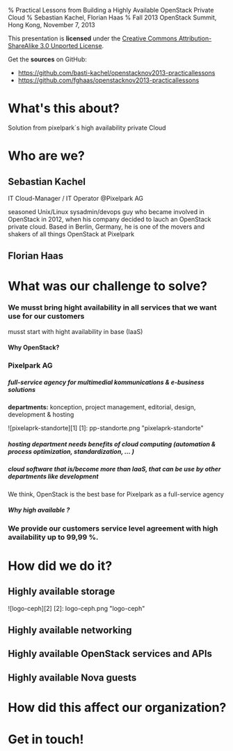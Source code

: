% Practical Lessons from Building a Highly Available OpenStack Private Cloud
% Sebastian Kachel, Florian Haas
% Fall 2013 OpenStack Summit, Hong Kong, November 7, 2013

This presentation is **licensed** under the
[Creative Commons Attribution-ShareAlike 3.0 Unported License](http://creativecommons.org/licenses/by-sa/3.0/).

Get the **sources** on GitHub:

* <https://github.com/basti-kachel/openstacknov2013-practicallessons>
* <https://github.com/fghaas/openstacknov2013-practicallessons>

# What's this about?

Solution from pixelpark`s high availability private Cloud 

# Who are we?

## Sebastian Kachel 
	
IT Cloud-Manager / IT Operator @Pixelpark AG 

seasoned Unix/Linux sysadmin/devops guy who became involved in OpenStack in 2012, when his company decided to lauch an OpenStack private cloud. Based in Berlin, Germany, he is one of the movers and shakers of all things OpenStack at Pixelpark

	
## Florian Haas

# What was our challenge to solve?

### We musst bring hight availability in all services that we want use for our customers

musst start with hight availability in base (IaaS)

#### Why OpenStack?

### Pixelpark AG 
	
##### full-service agency for multimedial kommunications & e-business solutions
**departments:** konception, project management, editorial, design, development & hosting

![pixelaprk-standorte][1]
[1]: pp-standorte.png "pixelaprk-standorte"

##### hosting department needs benefits of cloud computing (automation & process optimization, standardization, … )

##### cloud software that is/become more than IaaS, that can be use by other departments like development

We think, OpenStack is the best base for Pixelpark as a full-service agency

##### Why high available ?

### We provide our customers service level agreement with high availability up to 99,99 %.  


# How did we do it?

## Highly available storage

![logo-ceph][2]
[2]: logo-ceph.png "logo-ceph"


## Highly available networking

## Highly available OpenStack services and APIs

## Highly available Nova guests

# How did this affect our organization?

# Get in touch!
